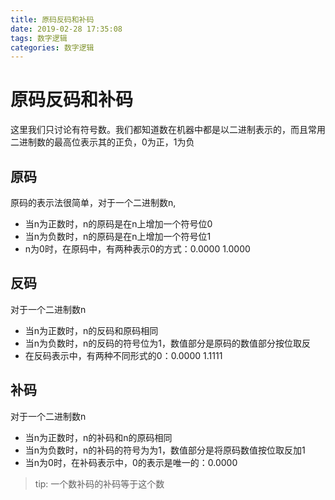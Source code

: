 ```yaml
---
title: 原码反码和补码
date: 2019-02-28 17:35:08
tags: 数字逻辑
categories: 数字逻辑
---
```


# 原码反码和补码

这里我们只讨论有符号数。我们都知道数在机器中都是以二进制表示的，而且常用二进制数的最高位表示其的正负，0为正，1为负

## 原码

原码的表示法很简单，对于一个二进制数n,

- 当n为正数时，n的原码是在n上增加一个符号位0
- 当n为负数时，n的原码是在n上增加一个符号位1
- n为0时，在原码中，有两种表示0的方式：0.0000 1.0000

## 反码

对于一个二进制数n

- 当n为正数时，n的反码和原码相同
- 当n为负数时，n的反码的符号位为1，数值部分是原码的数值部分按位取反
- 在反码表示中，有两种不同形式的0：0.0000 1.1111

## 补码

对于一个二进制数n

- 当n为正数时，n的补码和n的原码相同
- 当n为负数时，n的补码的符号为为1，数值部分是将原码数值按位取反加1
- 当n为0时，在补码表示中，0的表示是唯一的：0.0000

> tip: 一个数补码的补码等于这个数
